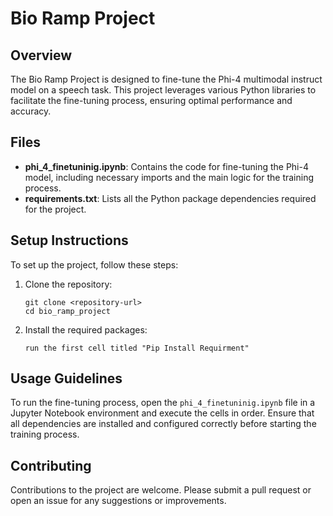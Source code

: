 # Bio Ramp Project

## Overview
The Bio Ramp Project is designed to fine-tune the Phi-4 multimodal instruct model on a speech task. This project leverages various Python libraries to facilitate the fine-tuning process, ensuring optimal performance and accuracy.

## Files
- **phi_4_finetuninig.ipynb**: Contains the code for fine-tuning the Phi-4 model, including necessary imports and the main logic for the training process.
- **requirements.txt**: Lists all the Python package dependencies required for the project.

## Setup Instructions
To set up the project, follow these steps:

1. Clone the repository:
   ```
   git clone <repository-url>
   cd bio_ramp_project
   ```

2. Install the required packages:
   ```
   run the first cell titled "Pip Install Requirment"
   ```

## Usage Guidelines
To run the fine-tuning process, open the `phi_4_finetuninig.ipynb` file in a Jupyter Notebook environment and execute the cells in order. Ensure that all dependencies are installed and configured correctly before starting the training process.

## Contributing
Contributions to the project are welcome. Please submit a pull request or open an issue for any suggestions or improvements.